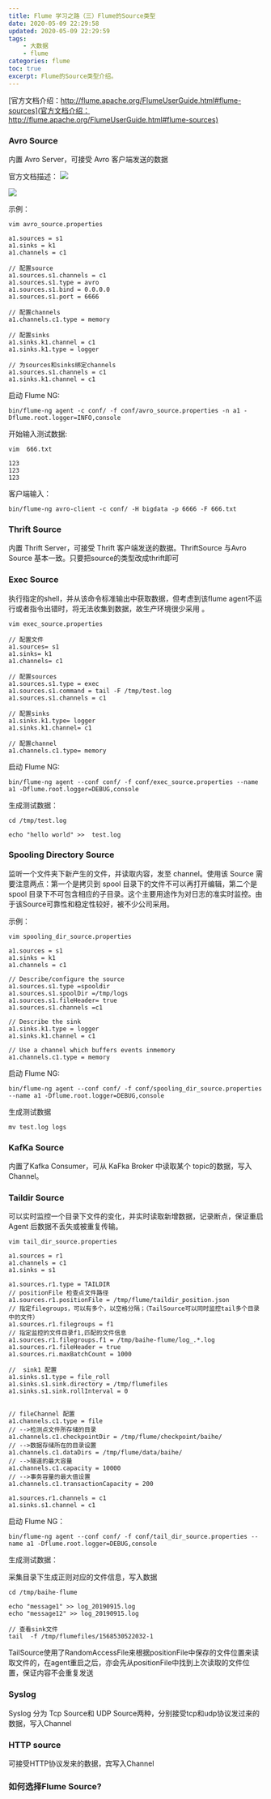 ```yaml
---
title: Flume 学习之路（三）Flume的Source类型
date: 2020-05-09 22:29:58
updated: 2020-05-09 22:29:59
tags: 
    - 大数据
    - flume
categories: flume
toc: true
excerpt: Flume的Source类型介绍。
---
```


[官方文档介绍：http://flume.apache.org/FlumeUserGuide.html#flume-sources](官方文档介绍：http://flume.apache.org/FlumeUserGuide.html#flume-sources)

### Avro Source
内置 Avro Server，可接受 Avro 客户端发送的数据

官方文档描述：
![](https://static.studytime.xin/image/articles/spring-boot20190915125747.png)

![](https://static.studytime.xin/image/articles/spring-boot1228818-20180506141436097-274079212.png)

示例：
```
vim avro_source.properties

a1.sources = s1
a1.sinks = k1
a1.channels = c1

// 配置source
a1.sources.s1.channels = c1
a1.sources.s1.type = avro
a1.sources.s1.bind = 0.0.0.0
a1.sources.s1.port = 6666

// 配置channels
a1.channels.c1.type = memory

// 配置sinks
a1.sinks.k1.channel = c1
a1.sinks.k1.type = logger

// 为sources和sinks绑定channels
a1.sources.s1.channels = c1
a1.sinks.k1.channel = c1

```

启动 Flume NG:
```
bin/flume-ng agent -c conf/ -f conf/avro_source.properties -n a1 -Dflume.root.logger=INFO,console
```

开始输入测试数据:
```
vim  666.txt 

123
123
123
```

客户端输入：
```
bin/flume-ng avro-client -c conf/ -H bigdata -p 6666 -F 666.txt
```

### Thrift Source
内置 Thrift Server，可接受 Thrift 客户端发送的数据。ThriftSource 与Avro Source 基本一致。只要把source的类型改成thrift即可

### Exec Source

执行指定的shell，并从该命令标准输出中获取数据，但考虑到该flume agent不运行或者指令出错时，将无法收集到数据，故生产环境很少采用 。

```
vim exec_source.properties

// 配置文件
a1.sources= s1  
a1.sinks= k1  
a1.channels= c1  
   
// 配置sources
a1.sources.s1.type = exec  
a1.sources.s1.command = tail -F /tmp/test.log  
a1.sources.s1.channels = c1  
   
// 配置sinks 
a1.sinks.k1.type= logger  
a1.sinks.k1.channel= c1  
   
// 配置channel
a1.channels.c1.type= memory
```

启动 Flume NG:
```
bin/flume-ng agent --conf conf/ -f conf/exec_source.properties --name a1 -Dflume.root.logger=DEBUG,console 
```

生成测试数据：
```
cd /tmp/test.log

echo "hello world" >>  test.log
```

### Spooling Directory Source

监听一个文件夹下新产生的文件，并读取内容，发至 channel。使用该 Source 需要注意两点：第一个是拷贝到 spool 目录下的文件不可以再打开编辑，第二个是 spool 目录下不可包含相应的子目录。这个主要用途作为对日志的准实时监控。由于该Source可靠性和稳定性较好，被不少公司采用。

示例：

```
vim spooling_dir_source.properties  

a1.sources = s1  
a1.sinks = k1  
a1.channels = c1  
   
// Describe/configure the source  
a1.sources.s1.type =spooldir  
a1.sources.s1.spoolDir =/tmp/logs  
a1.sources.s1.fileHeader= true  
a1.sources.s1.channels =c1  
   
// Describe the sink  
a1.sinks.k1.type = logger  
a1.sinks.k1.channel = c1  
   
// Use a channel which buffers events inmemory  
a1.channels.c1.type = memory

```

启动 Flume NG:
```
bin/flume-ng agent --conf conf/ -f conf/spooling_dir_source.properties --name a1 -Dflume.root.logger=DEBUG,console 
```

生成测试数据
```
mv test.log logs
```

### KafKa Source

内置了Kafka Consumer，可从 KaFka Broker 中读取某个 topic的数据，写入Channel。

### Taildir Source

可以实时监控一个目录下文件的变化，并实时读取新增数据，记录断点，保证重启 Agent 后数据不丢失或被重复传输。

```
vim tail_dir_source.properties

a1.sources = r1
a1.channels = c1
a1.sinks = s1

a1.sources.r1.type = TAILDIR
// positionFile 检查点文件路径
a1.sources.r1.positionFile = /tmp/flume/taildir_position.json
// 指定filegroups，可以有多个，以空格分隔；（TailSource可以同时监控tail多个目录中的文件）
a1.sources.r1.filegroups = f1
// 指定监控的文件目录f1,匹配的文件信息
a1.sources.r1.filegroups.f1 = /tmp/baihe-flume/log_.*.log
a1.sources.r1.fileHeader = true
a1.sources.ri.maxBatchCount = 1000

//  sink1 配置
a1.sinks.s1.type = file_roll
a1.sinks.s1.sink.directory = /tmp/flumefiles
a1.sinks.s1.sink.rollInterval = 0

 
// fileChannel 配置
a1.channels.c1.type = file
// -->检测点文件所存储的目录
a1.channels.c1.checkpointDir = /tmp/flume/checkpoint/baihe/
// -->数据存储所在的目录设置
a1.channels.c1.dataDirs = /tmp/flume/data/baihe/
// -->隧道的最大容量
a1.channels.c1.capacity = 10000
// -->事务容量的最大值设置
a1.channels.c1.transactionCapacity = 200

a1.sources.r1.channels = c1
a1.sinks.s1.channel = c1
```

启动 Flume NG：
```
bin/flume-ng agent --conf conf/ -f conf/tail_dir_source.properties --name a1 -Dflume.root.logger=DEBUG,console 
```

生成测试数据：

采集目录下生成正则对应的文件信息，写入数据
```
cd /tmp/baihe-flume

echo "message1" >> log_20190915.log
echo "message12" >> log_20190915.log

// 查看sink文件
tail  -f /tmp/flumefiles/1568530522032-1
```

TailSource使用了RandomAccessFile来根据positionFile中保存的文件位置来读取文件的，在agent重启之后，亦会先从positionFile中找到上次读取的文件位置，保证内容不会重复发送


### Syslog

Syslog 分为 Tcp Source和 UDP Source两种，分别接受tcp和udp协议发过来的数据，写入Channel
  
### HTTP source

可接受HTTP协议发来的数据，宾写入Channel
 
### 如何选择Flume Source?
 